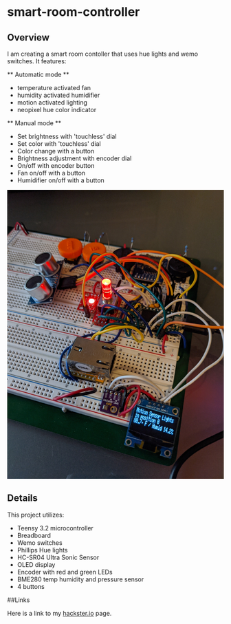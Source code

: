 # smart-room-controller

## Overview
I am creating a smart room contoller that uses hue lights and wemo switches. It features:

** Automatic mode ** 
- temperature activated fan
- humidity activated humidifier
- motion activated lighting
- neopixel hue color indicator

** Manual mode **

- Set brightness with 'touchless' dial
- Set color with 'touchless' dial
- Color change with a button
- Brightness adjustment with encoder dial
- On/off with encoder button
- Fan on/off with a button
- Humidifier on/off with a button

![majestic i/o smart-room-controller](https://github.com/majesticio/smart-room-controller/blob/main/pics/fullshotwithscreen.jpg)

## Details

This project utilizes:

* Teensy 3.2 microcontroller
* Breadboard
* Wemo switches
* Phillips Hue lights
* HC-SR04 Ultra Sonic Sensor
* OLED display
* Encoder with red and green LEDs
* BME280 temp humidity and pressure sensor
* 4 buttons 

##Links

Here is a link to my [hackster.io](https://www.hackster.io/) page.
